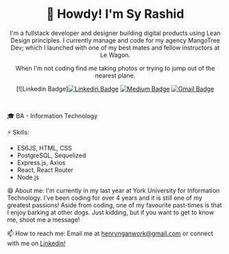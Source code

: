 <h1 align="center">🤠 Howdy! I'm Sy Rashid</h1>

<p align="center">
I'm a fullstack developer and designer building digital products using Lean Design principles.  I currently manage and code for my agency MangoTree Dev; which I launched with one of my best mates and fellow instructors at Le Wagon.   
</p>
<p align="center"> 
When I'm not coding find me taking photos or trying to jump out of the nearest plane.
</p>

<div align="center">

  [![Linkedin Badge][![Linkedin Badge](https://img.shields.io/badge/-henryngann-blue?style=flat-square&logo=Linkedin&logoColor=white&link=https://www.linkedin.com/in/sy-rashid/)](https://www.linkedin.com/in/sy-rashid/)
  [![Medium Badge](https://img.shields.io/badge/-@syrashid-03a57a?style=flat-square&label&logo=Medium&link=https://medium.com/@syrashid/)](https://syrashid.medium.com)
  [![Gmail Badge](https://img.shields.io/badge/-sy@mangotree.dev-c14438?style=flat-square&logo=Gmail&logoColor=white&link=mailto:sy@mangotree.dev)](mailto:sy@mangotree.dev)
</div>
<br>

🎓 BA - Information Technology

⚡ Skills: 

- ES6JS, HTML, CSS
- PostgreSQL, Sequelized
- Express.js, Axios
- React, React Router
- Node.js



😄 About me: I'm currently in my last year at York University for Information Technology. I've been coding for over 4 years and it is still one of my greatest passions! Aside from coding, one of my favourite past-times is that I enjoy barking at other dogs. Just kidding, but if you want to get to know me, shoot me a message! 


📫 How to reach me: Email me at henrynganwork@gmail.com or connect with me on [Linkedin!](https://ca.linkedin.com/in/henry-ngan-183620b6)

 
